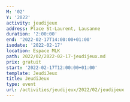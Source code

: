 ```yaml
---
M: '02'
Y: '2022'
activity: jeudijeux
address: Place St-Laurent, Lausanne
duration: '2:00:00'
end: '2022-02-17T14:00:00+01:00'
isodate: '2022-02-17'
location: Espace MLK
path: 2022/02/2022-02-17-jeudijeux.md
prix: gratuit
start: '2022-02-17T12:00:00+01:00'
template: JeudiJeux
title: JeudiJeux
type: event
url: /activities/jeudijeux/2022/02/jeudijeux
---
```

